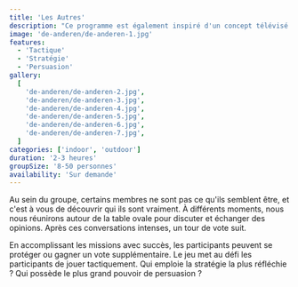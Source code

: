 ```yaml
---
title: 'Les Autres'
description: "Ce programme est également inspiré d'un concept télévisé populaire, à savoir 'Les Traîtres'."
image: 'de-anderen/de-anderen-1.jpg'
features:
  - 'Tactique'
  - 'Stratégie'
  - 'Persuasion'
gallery:
  [
    'de-anderen/de-anderen-2.jpg',
    'de-anderen/de-anderen-3.jpg',
    'de-anderen/de-anderen-4.jpg',
    'de-anderen/de-anderen-5.jpg',
    'de-anderen/de-anderen-6.jpg',
    'de-anderen/de-anderen-7.jpg',
  ]
categories: ['indoor', 'outdoor']
duration: '2-3 heures'
groupSize: '8-50 personnes'
availability: 'Sur demande'
---
```


Au sein du groupe, certains membres ne sont pas ce qu'ils semblent être, et c'est à vous de découvrir qui ils sont vraiment. À différents moments, nous nous réunirons autour de la table ovale pour discuter et échanger des opinions. Après ces conversations intenses, un tour de vote suit.

En accomplissant les missions avec succès, les participants peuvent se protéger ou gagner un vote supplémentaire. Le jeu met au défi les participants de jouer tactiquement. Qui emploie la stratégie la plus réfléchie ? Qui possède le plus grand pouvoir de persuasion ?
